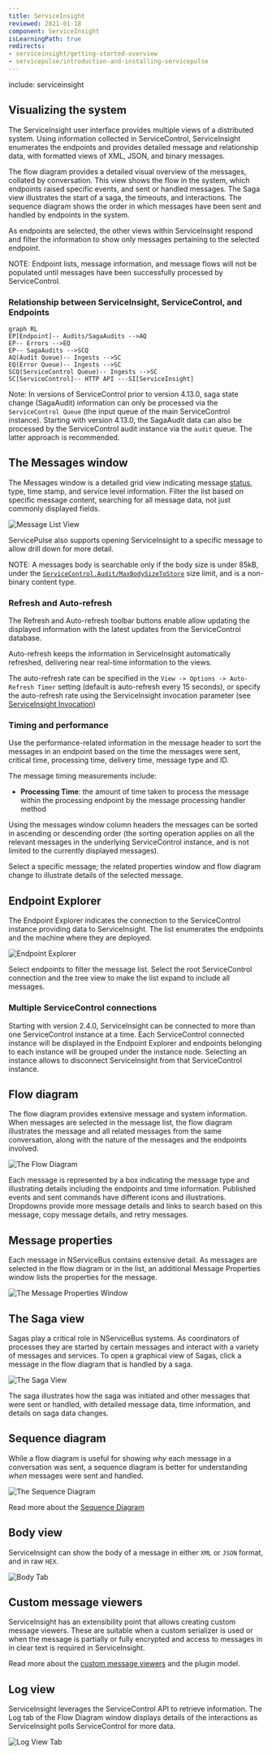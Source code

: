 ```yaml
---
title: ServiceInsight
reviewed: 2021-01-18
component: ServiceInsight
isLearningPath: true
redirects:
- serviceinsight/getting-started-overview
- servicepulse/introduction-and-installing-servicepulse
---
```


include: serviceinsight


## Visualizing the system

The ServiceInsight user interface provides multiple views of a distributed system. Using information collected in ServiceControl, ServiceInsight enumerates the endpoints and provides detailed message and relationship data, with formatted views of XML, JSON, and binary messages.

The flow diagram provides a detailed visual overview of the messages, collated by conversation. This view shows the flow in the system, which endpoints raised specific events, and sent or handled messages. The Saga view illustrates the start of a saga, the timeouts, and interactions. The sequence diagram shows the order in which messages have been sent and handled by endpoints in the system.

As endpoints are selected, the other views within ServiceInsight respond and filter the information to show only messages pertaining to the selected endpoint.

NOTE: Endpoint lists, message information, and message flows will not be populated until messages have been successfully processed by ServiceControl.

### Relationship between ServiceInsight, ServiceControl, and Endpoints

```mermaid
graph RL
EP[Endpoint]-- Audits/SagaAudits -->AQ
EP-- Errors -->EQ
EP-- SagaAudits -->SCQ
AQ(Audit Queue)-- Ingests -->SC
EQ(Error Queue)-- Ingests -->SC
SCQ(ServiceControl Queue)-- Ingests -->SC
SC[ServiceControl]-- HTTP API ---SI[ServiceInsight]
```

Note: In versions of ServiceControl prior to version 4.13.0, saga state change (SagaAudit) information can only be processed via the `ServiceControl Queue` (the input queue of the main ServiceControl instance). Starting with version 4.13.0, the SagaAudit data can also be processed by the ServiceControl audit instance via the `audit` queue. The latter approach is recommended.

## The Messages window

The Messages window is a detailed grid view indicating message [status](managing-errors-and-retries.md), type, time stamp, and service level information. Filter the list based on specific message content, searching for all message data, not just commonly displayed fields.

![Message List View](images/overview-messagedetailwindow.png 'width=500')

ServicePulse also supports opening ServiceInsight to a specific message to allow drill down for more detail.

NOTE: A messages body is searchable only if the body size is under 85kB, under the [`ServiceControl.Audit/MaxBodySizeToStore`](/servicecontrol/audit-instances/creating-config-file.md#performance-tuning-servicecontrol-auditmaxbodysizetostore) size limit, and is a non-binary content type.

### Refresh and Auto-refresh

The Refresh and Auto-refresh toolbar buttons enable allow updating the displayed information with the latest updates from the ServiceControl database.

Auto-refresh keeps the information in ServiceInsight automatically refreshed, delivering near real-time information to the views.

The auto-refresh rate can be specified in the `View -> Options -> Auto-Refresh Timer` setting (default is auto-refresh every 15 seconds), or specify the auto-refresh rate using the ServiceInsight invocation parameter (see [ServiceInsight Invocation](application-invocation.md))


### Timing and performance

Use the performance-related information in the message header to sort the messages in an endpoint based on the time the messages were sent, critical time, processing time, delivery time, message type and ID.

The message timing measurements include:

 * **Processing Time**: the amount of time taken to process the message within the processing endpoint by the message processing handler method

Using the messages window column headers the messages can be sorted in ascending or descending order (the sorting operation applies on all the relevant messages in the underlying ServiceControl instance, and is not limited to the currently displayed messages).

Select a specific message; the related properties window and flow diagram change to illustrate details of the selected message.


## Endpoint Explorer

The Endpoint Explorer indicates the connection to the ServiceControl instance providing data to ServiceInsight. The list enumerates the endpoints and the machine where they are deployed.

![Endpoint Explorer](images/overview-endpointexplore-machinename.png)

Select endpoints to filter the message list. Select the root ServiceControl connection and the tree view to make the list expand to include all messages.

### Multiple ServiceControl connections

Starting with version 2.4.0, ServiceInsight can be connected to more than one ServiceControl instance at a time. Each ServiceControl connected instance will be displayed in the Endpoint Explorer and endpoints belonging to each instance will be grouped under the instance node. Selecting an instance allows to disconnect ServiceInsight from that ServiceControl instance.

## Flow diagram

The flow diagram provides extensive message and system information. When messages are selected in the message list, the flow diagram illustrates the message and all related messages from the same conversation, along with the nature of the messages and the endpoints involved.

![The Flow Diagram](images/overview-flowdiagram-wpopup.png 'width=500')

Each message is represented by a box indicating the message type and illustrating details including the endpoints and time information. Published events and sent commands have different icons and illustrations. Dropdowns provide more message details and links to search based on this message, copy message details, and retry messages.


## Message properties

Each message in NServiceBus contains extensive detail. As messages are selected in the flow diagram or in the list, an additional Message Properties window lists the properties for the message.

![The Message Properties Window](images/overview-messageproperties.png 'width=500')


## The Saga view

Sagas play a critical role in NServiceBus systems. As coordinators of processes they are started by certain messages and interact with a variety of messages and services. To open a graphical view of Sagas, click a message in the flow diagram that is handled by a saga.

![The Saga View](images/overview-sagaview.png 'width=500')

The saga illustrates how the saga was initiated and other messages that were sent or handled, with detailed message data, time information, and details on saga data changes.


## Sequence diagram

While a flow diagram is useful for showing *why* each message in a conversation was sent, a sequence diagram is better for understanding *when* messages were sent and handled.

![The Sequence Diagram](images/overview-sequence-diagram.png 'width=500')

Read more about the [Sequence Diagram](/serviceinsight/sequence-diagram/)


## Body view

ServiceInsight can show the body of a message in either `XML` or `JSON` format, and in raw `HEX`.

![Body Tab](images/overview-bodyview.png 'width=500')

## Custom message viewers

ServiceInsight has an extensibility point that allows creating custom message viewers. These are suitable when a custom serializer is used or when the message is partially or fully encrypted and access to messages in in clear text is required in ServiceInsight.

Read more about the [custom message viewers](/serviceinsight/custom-message-viewers.md) and the plugin model.

## Log view

ServiceInsight leverages the ServiceControl API to retrieve information. The Log tab of the Flow Diagram window displays details of the interactions as ServiceInsight polls ServiceControl for more data.

![Log View Tab](images/overview-logview.png 'width=500')

